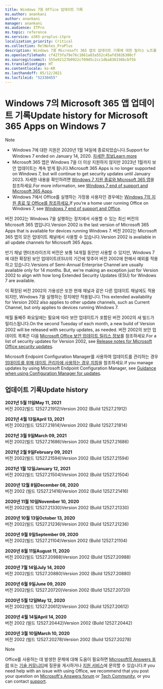 ```yaml
---
title: Windows 7용 Office 업데이트 기록
ms.author: anankani
author: anankani
manager: anankani
ms.audience: ITPro
ms.topic: reference
ms.service: o365-proplus-itpro
localization_priority: Critical
ms.collection: RelNotes_ProPlus
description: Windows 7용 Microsoft 365 앱의 업데이트 기록에 대한 릴리스 노트를 고객에게 제공합니다.
ms.openlocfilehash: cf4273fa79e76c1861a83a552c45afd3026380cf
ms.sourcegitcommit: 555e92127b0922cf09d5c2cc1dba836336bcbf5b
ms.translationtype: HT
ms.contentlocale: ko-KR
ms.lasthandoff: 05/12/2021
ms.locfileid: "52330455"
---
```

# <a name="update-history-for-microsoft-365-apps-on-windows-7"></a><span data-ttu-id="9ef6a-103">Windows 7의 Microsoft 365 앱 업데이트 기록</span><span class="sxs-lookup"><span data-stu-id="9ef6a-103">Update history for Microsoft 365 Apps on Windows 7</span></span> 

 > [!NOTE]
>
>- <span data-ttu-id="9ef6a-104">Windows 7에 대한 지원은 2020년 1월 14일에 종료되었습니다.</span><span class="sxs-lookup"><span data-stu-id="9ef6a-104">Support for Windows 7 ended on January 14, 2020.</span></span> [<span data-ttu-id="9ef6a-105">자세한 정보</span><span class="sxs-lookup"><span data-stu-id="9ef6a-105">Learn more</span></span>](https://www.microsoft.com/microsoft-365/windows/end-of-windows-7-support)
>- <span data-ttu-id="9ef6a-106">Microsoft 365 앱은 Windows 7을 더 이상 지원하지 않지만 2023년 1월까지 보안 업데이트는 계속 받게 됩니다.</span><span class="sxs-lookup"><span data-stu-id="9ef6a-106">Microsoft 365 Apps is no longer supported on Windows 7, but will continue to get security updates until January 2023.</span></span> <span data-ttu-id="9ef6a-107">자세한 내용을 확인하려면 [Windows 7 지원 종료와 Microsoft 365 앱](/DeployOffice/endofsupport/windows-7-support)을 참조하세요.</span><span class="sxs-lookup"><span data-stu-id="9ef6a-107">For more information, see [Windows 7 end of support and Microsoft 365 Apps](/DeployOffice/endofsupport/windows-7-support).</span></span>
>- <span data-ttu-id="9ef6a-108">Windows 7에서 Office를 실행하는 가정용 사용자인 경우에는 [Windows 7의 지원 종료 및 Office를 참조하세요.](https://support.microsoft.com/office/78f20fab-b57b-44d7-8368-06a8493f3cb9)</span><span class="sxs-lookup"><span data-stu-id="9ef6a-108">If you’re a home user running Office on Windows 7, see [Windows 7 end of support and Office](https://support.microsoft.com/office/78f20fab-b57b-44d7-8368-06a8493f3cb9).</span></span>

<span data-ttu-id="9ef6a-109">버전 2002는 Windows 7을 실행하는 장치에서 사용할 수 있는 최신 버전의 Microsoft 365 앱입니다.</span><span class="sxs-lookup"><span data-stu-id="9ef6a-109">Version 2002 is the last version of Microsoft 365 Apps that is available for devices running Windows 7.</span></span> <span data-ttu-id="9ef6a-110">버전 2002는 Microsoft 365 앱의 모든 업데이트 채널에서 사용할 수 있습니다.</span><span class="sxs-lookup"><span data-stu-id="9ef6a-110">Version 2002 is available in all update channels for Microsoft 365 Apps.</span></span>

<span data-ttu-id="9ef6a-p104">반기 채널 엔터프라이즈의 버전은 보통 14개월 동안만 사용할 수 있지만, Windows 7에 대한 확장된 보안 업데이트(ESU)의 기간에 맞추어 버전 2002에 한해서 예외를 적용하고 있습니다.</span><span class="sxs-lookup"><span data-stu-id="9ef6a-p104">Versions of Semi-Annual Enterprise Channel are usually available only for 14 months. But, we're making an exception just for Version 2002 to align with how long Extended Security Updates (ESU) for Windows 7 are available.</span></span>

<span data-ttu-id="9ef6a-113">이 확장된 버전 2002의 가용성은 또한 현재 채널과 같은 다른 업데이트 채널에도 적용되지만, Windows 7을 실행하는 장치에만 적용됩니다.</span><span class="sxs-lookup"><span data-stu-id="9ef6a-113">This extended availability for Version 2002 also applies to other update channels, such as Current Channel, but only applies to devices running Windows 7.</span></span>

<span data-ttu-id="9ef6a-114">매월 둘째주 화요일에는 필요에 따라 보안 업데이트가 포함된 버전 2002의 새 빌드가 릴리스됩니다.</span><span class="sxs-lookup"><span data-stu-id="9ef6a-114">On the second Tuesday of each month, a new build of Version 2002 will be released with security updates, as needed.</span></span> <span data-ttu-id="9ef6a-115">버전 2002의 보안 업데이트 목록은 다음 [Microsoft Office 보안 업데이트 릴리스 정보](microsoft365-apps-security-updates.md)를 참조하세요.</span><span class="sxs-lookup"><span data-stu-id="9ef6a-115">For a list of security updates for Version 2002, see [Release notes for Microsoft Office security updates](microsoft365-apps-security-updates.md).</span></span>

<span data-ttu-id="9ef6a-116">Microsoft Endpoint Configuration Manager를 사용하여 업데이트를 관리하는 경우 [업데이트를 위해 데이트 관리자에 사용하는 경우 지침](/deployoffice/endofsupport/windows-7-support#guidance-when-using-configuration-manager-for-updates)을 참조하세요.</span><span class="sxs-lookup"><span data-stu-id="9ef6a-116">If you manage updates by using Microsoft Endpoint Configuration Manager, see [Guidance when using Configuration Manager for updates](/deployoffice/endofsupport/windows-7-support#guidance-when-using-configuration-manager-for-updates).</span></span>


## <a name="update-history"></a><span data-ttu-id="9ef6a-117">업데이트 기록</span><span class="sxs-lookup"><span data-stu-id="9ef6a-117">Update history</span></span>

[//]: # (제거하지 마세요)

<span data-ttu-id="9ef6a-119">**2021년 5월 11일**</span><span class="sxs-lookup"><span data-stu-id="9ef6a-119">**May 11, 2021**</span></span><br/>
<span data-ttu-id="9ef6a-120">버전 2002(빌드 12527.21912)</span><span class="sxs-lookup"><span data-stu-id="9ef6a-120">Version 2002 (Build 12527.21912)</span></span><br/>

<span data-ttu-id="9ef6a-121">**2021년 4월 13일**</span><span class="sxs-lookup"><span data-stu-id="9ef6a-121">**April 13, 2021**</span></span><br/>
<span data-ttu-id="9ef6a-122">버전 2002(빌드 12527.21814)</span><span class="sxs-lookup"><span data-stu-id="9ef6a-122">Version 2002 (Build 12527.21814)</span></span><br/>

<span data-ttu-id="9ef6a-123">**2021년 3월 9일**</span><span class="sxs-lookup"><span data-stu-id="9ef6a-123">**March 09, 2021**</span></span><br/>
<span data-ttu-id="9ef6a-124">버전 2002(빌드 12527.21686)</span><span class="sxs-lookup"><span data-stu-id="9ef6a-124">Version 2002 (Build 12527.21686)</span></span><br/>

<span data-ttu-id="9ef6a-125">**2021년 2월 9일**</span><span class="sxs-lookup"><span data-stu-id="9ef6a-125">**February 09, 2021**</span></span><br/>
<span data-ttu-id="9ef6a-126">버전 2002(빌드 12527.21594)</span><span class="sxs-lookup"><span data-stu-id="9ef6a-126">Version 2002 (Build 12527.21594)</span></span><br/>

<span data-ttu-id="9ef6a-127">**2021년 1월 12일**</span><span class="sxs-lookup"><span data-stu-id="9ef6a-127">**January 12, 2021**</span></span><br/>
<span data-ttu-id="9ef6a-128">버전 2002(빌드 12527.21504)</span><span class="sxs-lookup"><span data-stu-id="9ef6a-128">Version 2002 (Build 12527.21504)</span></span><br/>

<span data-ttu-id="9ef6a-129">**2020년 12월 8일**</span><span class="sxs-lookup"><span data-stu-id="9ef6a-129">**December 08, 2020**</span></span><br/>
<span data-ttu-id="9ef6a-130">버전 2002 (빌드 12527.21416)</span><span class="sxs-lookup"><span data-stu-id="9ef6a-130">Version 2002 (Build 12527.21416)</span></span><br/>

<span data-ttu-id="9ef6a-131">**2020년 11월 10일**</span><span class="sxs-lookup"><span data-stu-id="9ef6a-131">**November 10, 2020**</span></span><br/>
<span data-ttu-id="9ef6a-132">버전 2002(빌드 12527.21330)</span><span class="sxs-lookup"><span data-stu-id="9ef6a-132">Version 2002 (Build 12527.21330)</span></span><br/>

<span data-ttu-id="9ef6a-133">**2020년 10월 13일**</span><span class="sxs-lookup"><span data-stu-id="9ef6a-133">**October 13, 2020**</span></span><br/>
<span data-ttu-id="9ef6a-134">버전 2002(빌드 12527.21236)</span><span class="sxs-lookup"><span data-stu-id="9ef6a-134">Version 2002 (Build 12527.21236)</span></span><br/>

<span data-ttu-id="9ef6a-135">**2020년 9월 9일**</span><span class="sxs-lookup"><span data-stu-id="9ef6a-135">**September 09, 2020**</span></span><br/>
<span data-ttu-id="9ef6a-136">버전 2002(빌드 12527.21104)</span><span class="sxs-lookup"><span data-stu-id="9ef6a-136">Version 2002 (Build 12527.21104)</span></span><br/>

<span data-ttu-id="9ef6a-137">**2020년 8월 11일**</span><span class="sxs-lookup"><span data-stu-id="9ef6a-137">**August 11, 2020**</span></span><br/>
<span data-ttu-id="9ef6a-138">버전 2002(빌드 12527.20988)</span><span class="sxs-lookup"><span data-stu-id="9ef6a-138">Version 2002 (Build 12527.20988)</span></span><br/>

<span data-ttu-id="9ef6a-139">**2020년 7월 14일**</span><span class="sxs-lookup"><span data-stu-id="9ef6a-139">**July 14, 2020**</span></span><br/>
<span data-ttu-id="9ef6a-140">버전 2002(빌드 12527.20880)</span><span class="sxs-lookup"><span data-stu-id="9ef6a-140">Version 2002 (Build 12527.20880)</span></span><br/>

<span data-ttu-id="9ef6a-141">**2020년 6월 9일**</span><span class="sxs-lookup"><span data-stu-id="9ef6a-141">**June 09, 2020**</span></span><br/>
<span data-ttu-id="9ef6a-142">버전 2002(빌드 12527.20720)</span><span class="sxs-lookup"><span data-stu-id="9ef6a-142">Version 2002 (Build 12527.20720)</span></span><br/>

<span data-ttu-id="9ef6a-143">**2020년 5월 12일**</span><span class="sxs-lookup"><span data-stu-id="9ef6a-143">**May 12, 2020**</span></span><br/>
<span data-ttu-id="9ef6a-144">버전 2002(빌드 12527.20612)</span><span class="sxs-lookup"><span data-stu-id="9ef6a-144">Version 2002 (Build 12527.20612)</span></span><br/>

<span data-ttu-id="9ef6a-145">**2020년 4월 14일**</span><span class="sxs-lookup"><span data-stu-id="9ef6a-145">**April 14, 2020**</span></span><br/>
<span data-ttu-id="9ef6a-146">버전 2002 (빌드 12527.20442)</span><span class="sxs-lookup"><span data-stu-id="9ef6a-146">Version 2002 (Build 12527.20442)</span></span><br/>

<span data-ttu-id="9ef6a-147">**2020년 3월 10일**</span><span class="sxs-lookup"><span data-stu-id="9ef6a-147">**March 10, 2020**</span></span><br/>
<span data-ttu-id="9ef6a-148">버전 2002 (빌드 12527.20278)</span><span class="sxs-lookup"><span data-stu-id="9ef6a-148">Version 2002 (Build 12527.20278)</span></span><br/>




> [!NOTE]
> <span data-ttu-id="9ef6a-149">Office를 사용하는 데 발생한 문제에 대해 도움이 필요하면 [Microsoft의 Answers 포럼](https://answers.microsoft.com/) 또는 [기술 커뮤니티](https://techcommunity.microsoft.com/)에 질문을 게시하거나 [지원 서비스](https://support.microsoft.com/contactus)에 문의할 수 있습니다.</span><span class="sxs-lookup"><span data-stu-id="9ef6a-149">If you need help with an issue with using Office, we recommend that you post your question on [Microsoft's Answers forum](https://answers.microsoft.com/) or [Tech Community](https://techcommunity.microsoft.com/), or you can contact [support](https://support.microsoft.com/contactus).</span></span>